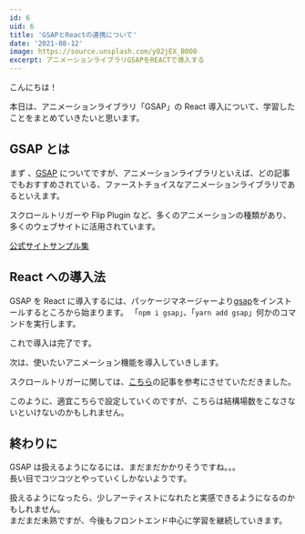 ```yaml
---
id: 6
uid: 6
title: 'GSAPとReactの連携について'
date: '2021-08-12'
image: https://source.unsplash.com/y02jEX_B0O0
excerpt: アニメーションライブラリGSAPをREACTで導入する
---
```


こんにちは！

本日は、アニメーションライブラリ「GSAP」の React 導入について、学習したことをまとめていきたいと思います。

## GSAP とは

まず 、[GSAP](https://greensock.com/gsap/) についてですが、アニメーションライブラリといえば、どの記事でもおすすめされている、ファーストチョイスなアニメーションライブラリであるといえます。

スクロールトリガーや Flip Plugin など、多くのアニメーションの種類があり、多くのウェブサイトに活用されています。

[公式サイトサンプル集](https://greensock.com/showcase/)

## React への導入法

GSAP を React に導入するには、パッケージマネージャーより[gsap](https://www.npmjs.com/package/gsap)をインストールするところから始まります。
「`npm i gsap`」、「`yarn add gsap`」何かのコマンドを実行します。

これで導入は完了です。

次は、使いたいアニメーション機能を導入していきします。

スクロールトリガーに関しては、[こちら](https://serip39.hatenablog.com/entry/2020/12/21/190000)の記事を参考にさせていただきました。

このように、適宜こちらで設定していくのですが、こちらは結構場数をこなさないといけないのかもしれません。

## 終わりに

GSAP は扱えるようになるには、まだまだかかりそうですね。。。  
長い目でコツコツとやっていくしかないようです。

扱えるようになったら、少しアーティストになれたと実感できるようになるのかもしれません。  
まだまだ未熟ですが、今後もフロントエンド中心に学習を継続していきます。
